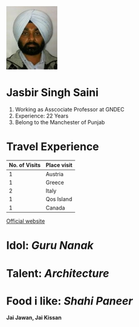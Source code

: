 ![Display picture](sainijasbir.jpg)
# Jasbir Singh Saini	

1. Working as Asscociate Professor at GNDEC
1. Experience: 22 Years
1. Belong to the Manchester of Punjab 

# Travel Experience
|No. of Visits |Place visit|
| --- | --- |
|1|Austria|
|1|Greece|
|2|Italy|
|1|Qos Island|
|1|Canada|

[Official website](https://cc.gndec.ac.in)

# Idol: *Guru Nanak*

# Talent: *Architecture*

# Food i like: *Shahi Paneer*

**Jai Jawan, Jai Kissan** 